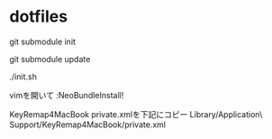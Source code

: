 dotfiles
========

git submodule init

git submodule update

./init.sh

vimを開いて
:NeoBundleInstall!



KeyRemap4MacBook
private.xmlを下記にコピー
Library/Application\ Support/KeyRemap4MacBook/private.xml
